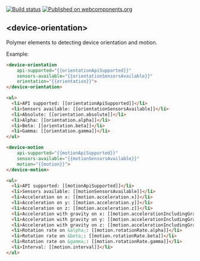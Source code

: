 [![Build status][travis-image]][travis-url]
[![Published on webcomponents.org][webcomponents-image]][webcomponents-url]

## \<device-orientation\>

Polymer elements to detecting device orientation and motion.

Example:
<!---
```
<custom-element-demo>
  <template>
    <script src="../webcomponentsjs/webcomponents-lite.js"></script>
    <link rel="import" href="device-orientation.html">
    <link rel="import" href="device-motion.html">
    <div>
      <template is="dom-bind">
        <next-code-block></next-code-block>
      </template>
    </div>
  </template>
</custom-element-demo>
```
-->
```html
<device-orientation
    api-supported="{{orientationApiSupported}}"
    sensors-available="{{orientationSensorsAvailable}}"
    orientation="{{orientation}}">
</device-orientation>

<ul>
  <li>API supported: [[orientationApiSupported]]</li>
  <li>Sensors available: [[orientationSensorsAvailable]]</li>
  <li>Absolute: [[orientation.absolute]]</li>
  <li>Alpha: [[orientation.alpha]]</li>
  <li>Beta: [[orientation.beta]]</li>
  <li>Gamma: [[orientation.gamma]]</li>
</ul>

<device-motion
    api-supported="{{motionApiSupported}}"
    sensors-available="{{motionSensorsAvailable}}"
    motion="{{motion}}">
</device-motion>

<ul>
  <li>API supported: [[motionApiSupported]]</li>
  <li>Sensors available: [[motionSensorsAvailable]]</li>
  <li>Acceleration on x: [[motion.acceleration.x]]</li>
  <li>Acceleration on y: [[motion.acceleration.y]]</li>
  <li>Acceleration on z: [[motion.acceleration.z]]</li>
  <li>Acceleration with gravity on x: [[motion.accelerationIncludingGravity.x]]</li>
  <li>Acceleration with gravity on y: [[motion.accelerationIncludingGravity.y]]</li>
  <li>Acceleration with gravity on z: [[motion.accelerationIncludingGravity.z]]</li>
  <li>Rotation rate on &alpha;: [[motion.rotationRate.alpha]]</li>
  <li>Rotation rate on &beta;: [[motion.rotationRate.beta]]</li>
  <li>Rotation rate on &gamma;: [[motion.rotationRate.gamma]]</li>
  <li>Interval: [[motion.interval]]</li>
</ul>
```

[travis-image]: https://travis-ci.org/abdonrd/device-orientation.svg?branch=master
[travis-url]: https://travis-ci.org/abdonrd/device-orientation
[webcomponents-image]: https://img.shields.io/badge/webcomponents.org-published-blue.svg
[webcomponents-url]: https://webcomponents.org/element/abdonrd/device-orientation
